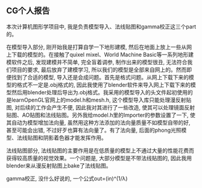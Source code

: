 ## CG个人报告

本次计算机图形学项目中, 我是负责模型导入、法线贴图和gamma校正这三个part的。

在模型导入部分, 刚开始我是打算自学一下地形建模, 然后在地面上放上一些从网上下载的模型的。在接触了quixel mixel、World Machine Basic等一系列地形建模软件之后, 发现建模并不简单, 完全盲着调参, 制作出来的模型很丑, 无法符合我们项目的要求, 最后放弃了建模学习, 所以我们的模型是全部来自网上的。然而即便找到了合适的模型, 导入还是会成问题。首先是格式问题。从网上下载下来的模型的格式不一定是.obj格式的, 因此我使用了blender软件来导入网上下载下来的模型然后用blender处理后导出为.obj格式。我采用的模型导入的头文件起初使用的是learnOpenGL官网上的model.h和mesh.h, 这个模型导入库只能处理漫反射贴图, 对后续的工作会产生不便, 因此我对其进行了一些改造, 使其可以处理镜面反射贴图、AO贴图和法线贴图。另外我给model.h里的Importer的参数设置了一下, 使其自动为模型增加法向量, 虽然用这种方法添加的法向量质量不如模型自带的好, 甚至可能会出错, 不过好歹也算有法向量了。有了法向量, 后面的phong光照模型、法线贴图和阴影着色器才能发挥作用。

法线贴图部分, 法线贴图的主要作用是在低质量的模型上不通过大量的性能花费而获得较高质量的视觉效果。一个问题是, 大部分模型是不带法线贴图的, 因此我用blender来从漫反射贴图上bake了法线贴图。

gamma校正, 没什么好说的, 一个公式out=(in)^(1/λ)

